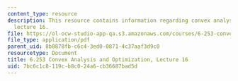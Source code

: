 ```yaml
---
content_type: resource
description: This resource contains information regarding convex analysis and optimization,
  lecture 16.
file: https://ol-ocw-studio-app-qa.s3.amazonaws.com/courses/6-253-convex-analysis-and-optimization-spring-2012/7bc6c1c8119cb8c024a6cb36687bad5d_MIT6_253S12_lec16.pdf
file_type: application/pdf
parent_uid: 8b8878fb-c6c4-3ed0-0871-4c37aaf3d9c0
resourcetype: Document
title: 6.253 Convex Analysis and Optimization, Lecture 16
uid: 7bc6c1c8-119c-b8c0-24a6-cb36687bad5d
---
```

